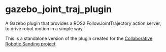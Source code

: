 # gazebo_joint_traj_plugin
A Gazebo plugin that provides a ROS2 FollowJointTrajectory action server, to drive robot motion in a simple way.

This is a standalone version of the plugin created for the [Collaborative Robotic Sanding project](https://github.com/swri-robotics/collaborative-robotic-sanding).
